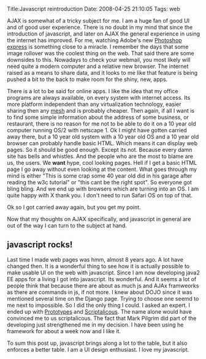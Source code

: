 Title:Javascript reintroduction
Date: 2008-04-25 21:10:05
Tags: web

AJAX is somewhat of a tricky subject for me. I am a huge fan of good UI and of
good user experience. There is no doubt in my mind that since the introduction
of javascript, and later on AJAX the general experience in using the internet
has improved. For me, watching Adobe's new [Photoshop
express](http://www.photoshop.com/express) is something close to a miracle. I
remember the days that some image rollover was the coolest thing on the web.
That said there are some downsides to this. Nowadays to check your webmail,
you most likely will need quite a modern computer and a relative new browser.
The internet raised as a means to share data, and it looks to me like that
feature is being pushed a bit to the back to make room for the shiny, new,
apps.

  

There is a lot to be said for online apps. I like the idea that my office
programs are always available, on every system with internet access. Its more
platform independent than any virtualization technology, easier sharing then
any [mesh](https://www.mesh.com/Welcome/Welcome.aspx) and is probably cheaper.
Then again, if all I want is to find some simple information about the address
of some business, or restaurant, there is no reason for me not to be able to
do it on a 10 year old computer running OS/2 with netscape 1. Ok I might have
gotten carried away there, but a 10 year old system with a 10 year old OS and
a 10 year old browser can probably handle basic HTML. Which means it can
display web pages. So it should be good enough. Except its not. Because every
damn site has bells and whistles. And the people who are the most to blame are
us, the users. We **want** hype, cool looking pages. Hell if I get a basic
HTML page I go away without even looking at the content. What goes through my
mind is either "This is some crap some 40 year old did in his garage after
reading the w3c tutorial" or "this cant be the right spot". So everyone got
bling bling. And we end up with browsers which are turning into an OS. I am
quite happy with X thank you. I don't need to run Safari OS on top of that.

  

Ok so I got carried away again, but you get my point.

  

Now that my thoughts on AJAX specifically, and javascript in general are out
of the way I can turn to the subject at hand.

  

## javascript rocks!

  

Last time I made web pages was hmm, almost 8 years ago. A lot have changed
then. It is a wonderful thing to see how it is actually possible to make
usable UI on the web with javascript. Since I am now developing java2 EE apps
for a living I got into javascript. Its wonderful. And it seems a lot of
people think that because there are about as much js and AJAx framweorks as
there are commands in js, if not more. I knew about DOJO since it was
mentioned several time on the Django page. Trying to choose one seemd to me
next to impossible. So I did the only thing I could. I asked an expert. I
ended up with [Prototypes](http://www.prototypejs.org/) and
[Scriptalicous](http://script.aculo.us/). The name alone would have convinced
me to us scriptalicous. The fact that Mark Pilgrim did part of the developing
just strengthened me in my decision. I have been using he framework for about
a week now and I like it.

  

To sum this post up, javascript brings along a lot to the table, but it also
enforces a better table. I am a UI design enthusiast. I love my javascript.

  

